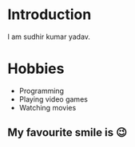 # Introduction

I am sudhir kumar yadav.


# Hobbies
  - Programming
  - Playing video games
  - Watching movies

## My favourite smile is :wink:
